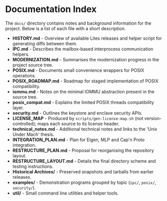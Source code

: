# Documentation Index

The `docs/` directory contains notes and background information for the project. Below is a list of each file with a short description.

- **HISTORY.md** - Overview of available Lites releases and helper script for generating diffs between them.
- **IPC.md** - Describes the mailbox-based interprocess communication helpers.
- **MODERNIZATION.md** - Summarises the modernization progress in the project source tree.
- **POSIX.md** - Documents small convenience wrappers for POSIX operations.
- **POSIX_ROADMAP.md** - Roadmap for staged implementation of POSIX compatibility.
- **iommu.md** - Notes on the minimal IOMMU abstraction present in the source tree.
- **posix_compat.md** - Explains the limited POSIX threads compatibility layer.
- **security.md** - Outlines the keystore and enclave security APIs.
- **LICENSE_MAP** - Produced by `scripts/gen-license-map.sh` (not version-controlled); maps each source to its license header.
- **technical_notes.md** - Additional technical notes and links to the 'Unix Under Mach' thesis.
- **INTEGRATION_PLAN.md** - Plan for Eigen, MLP and Cap'n Proto integration.
- **RESTRUCTURE_PLAN.md** - Proposal for reorganising the repository layout.
- **RESTRUCTURE_LAYOUT.md** - Details the final directory scheme and testing
  instructions.
- **Historical Archives/** - Preserved snapshots and tarballs from earlier
  releases.
- **examples/** - Demonstration programs grouped by topic (`ipc/`, `posix/`,
  `security/`).
- **util/** - Small command line utilities and helper tools.
